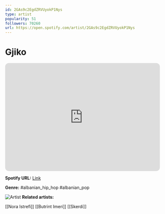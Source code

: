 ```yaml
---
id: 2GAs9c2EgdZRVUyokP1Nys
type: artist
popularity: 51
followers: 70260
url: https://open.spotify.com/artist/2GAs9c2EgdZRVUyokP1Nys
---
```

# Gjiko

<iframe style="border-radius:12px" src="https://open.spotify.com/embed/artist/2GAs9c2EgdZRVUyokP1Nys" width="100%" height="352" frameBorder="0" allowfullscreen="" allow="autoplay; clipboard-write; encrypted-media; fullscreen; picture-in-picture" loading="lazy"></iframe>

**Spotify URL:** [Link](https://open.spotify.com/artist/2GAs9c2EgdZRVUyokP1Nys)

**Genre:**  #albanian_hip_hop #albanian_pop

![Artist](https://i.scdn.co/image/ab6761610000e5eb4374cbbeab8e5bb81a93f278)
**Related artists:**

[[Nora Istrefi]]
[[Butrint Imeri]]
[[Skerdi]]
